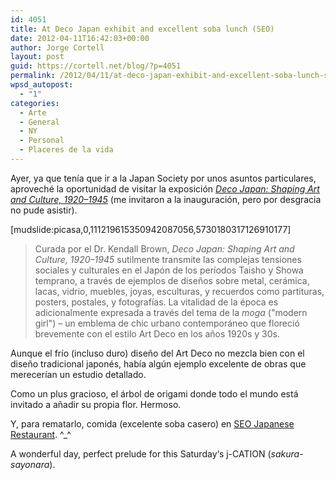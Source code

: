 ```yaml
---
id: 4051
title: At Deco Japan exhibit and excellent soba lunch (SEO)
date: 2012-04-11T16:42:03+00:00
author: Jorge Cortell
layout: post
guid: https://cortell.net/blog/?p=4051
permalink: /2012/04/11/at-deco-japan-exhibit-and-excellent-soba-lunch-seo/
wpsd_autopost:
  - "1"
categories:
  - Arte
  - General
  - NY
  - Personal
  - Placeres de la vida
---
```

Ayer, ya que tenía que ir a la Japan Society por unos asuntos particulares, aproveché la oportunidad de visitar la exposición _<a title="https://www.japansociety.org/event/deco-japan-shaping-art-and-culture-19201945" href="https://www.japansociety.org/event/deco-japan-shaping-art-and-culture-19201945" target="_blank">Deco Japan: Shaping Art and Culture, 1920–1945</a>_ (me invitaron a la inauguración, pero por desgracia no pude asistir).

[mudslide:picasa,0,111219615350942087056,5730180317126910177]

> Curada por el Dr. Kendall Brown, _Deco Japan: Shaping Art and Culture, 1920–1945_ sutilmente transmite las complejas tensiones sociales y culturales en el Japón de los períodos Taisho y Showa temprano, a través de ejemplos de diseños sobre metal, cerámica, lacas, vidrio, muebles, joyas, esculturas, y recuerdos como partituras, posters, postales, y fotografías. La vitalidad de la época es adicionalmente expresada a través del tema de la _moga_ ("modern girl") – un emblema de chic urbano contemporáneo que floreció brevemente con el estilo Art Deco en los años 1920s y 30s.

Aunque el frío (incluso duro) diseño del Art Deco no mezcla bien con el diseño tradicional japonés, había algún ejemplo excelente de obras que merecerían un estudio detallado.

Como un plus gracioso, el árbol de origami donde todo el mundo está invitado a añadir su propia flor. Hermoso.

Y, para rematarlo, comida (excelente soba casero) en <a title="https://www.yelp.com/biz/seo-japanese-restaurant-new-york" href="https://www.yelp.com/biz/seo-japanese-restaurant-new-york" target="_blank">SEO Japanese Restaurant</a>. ^_^

A wonderful day, perfect prelude for this Saturday‘s j-CATION (_sakura-sayonara_).